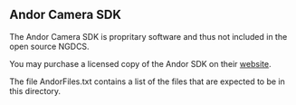 ## Andor Camera SDK

The Andor Camera SDK is propritary software and thus not included in the open source NGDCS. 

You may purchase a licensed copy of the Andor SDK on their [website](https://andor.oxinst.com/products/software-development-kit/).

The file AndorFiles.txt contains a list of the files that are expected to be in this directory.

